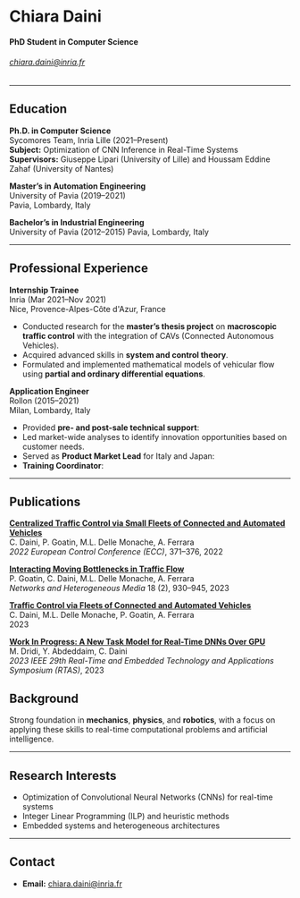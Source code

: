 # Chiara Daini  
#### PhD Student in Computer Science  
###### [chiara.daini@inria.fr](mailto:chiara.daini@inria.fr)  

---

## Education  
**Ph.D. in Computer Science**  
Sycomores Team, Inria Lille (2021–Present)  
**Subject:** Optimization of CNN Inference in Real-Time Systems  
**Supervisors:** Giuseppe Lipari (University of Lille) and Houssam Eddine Zahaf (University of Nantes)  

**Master’s in Automation Engineering**  
University of Pavia (2019–2021)  
Pavia, Lombardy, Italy

**Bachelor’s in Industrial Engineering**  
University of Pavia (2012–2015)
Pavia, Lombardy, Italy

---

## Professional Experience  

**Internship Trainee**  
Inria (Mar 2021–Nov 2021)  
Nice, Provence-Alpes-Côte d'Azur, France
- Conducted research for the **master’s thesis project** on **macroscopic traffic control** with the integration of CAVs (Connected Autonomous Vehicles).  
- Acquired advanced skills in **system and control theory**.  
- Formulated and implemented mathematical models of vehicular flow using **partial and ordinary differential equations**.  

**Application Engineer**  
Rollon (2015–2021)  
Milan, Lombardy, Italy
- Provided **pre- and post-sale technical support**:  
- Led market-wide analyses to identify innovation opportunities based on customer needs.  
- Served as **Product Market Lead** for Italy and Japan:  
- **Training Coordinator**:   

---

Publications
------------
**[Centralized Traffic Control via Small Fleets of Connected and Automated Vehicles]([#](https://ieeexplore.ieee.org/abstract/document/9838305))**  
C. Daini, P. Goatin, M.L. Delle Monache, A. Ferrara  
*2022 European Control Conference (ECC)*, 371–376, 2022  

**[Interacting Moving Bottlenecks in Traffic Flow](https://hal.science/hal-04337346/)**  
P. Goatin, C. Daini, M.L. Delle Monache, A. Ferrara  
*Networks and Heterogeneous Media* 18 (2), 930–945, 2023  

**[Traffic Control via Fleets of Connected and Automated Vehicles](https://hal.science/hal-04366870/)**  
C. Daini, M.L. Delle Monache, P. Goatin, A. Ferrara  
2023  

**[Work In Progress: A New Task Model for Real-Time DNNs Over GPU](https://ieeexplore.ieee.org/abstract/document/10155716)**  
M. Dridi, Y. Abdeddaim, C. Daini  
*2023 IEEE 29th Real-Time and Embedded Technology and Applications Symposium (RTAS)*, 2023  


## Background  
Strong foundation in **mechanics**, **physics**, and **robotics**, with a focus on applying these skills to real-time computational problems and artificial intelligence.

---

## Research Interests  
- Optimization of Convolutional Neural Networks (CNNs) for real-time systems  
- Integer Linear Programming (ILP) and heuristic methods  
- Embedded systems and heterogeneous architectures  

---

## Contact  
- **Email:** [chiara.daini@inria.fr](mailto:chiara.daini@inria.fr)  
